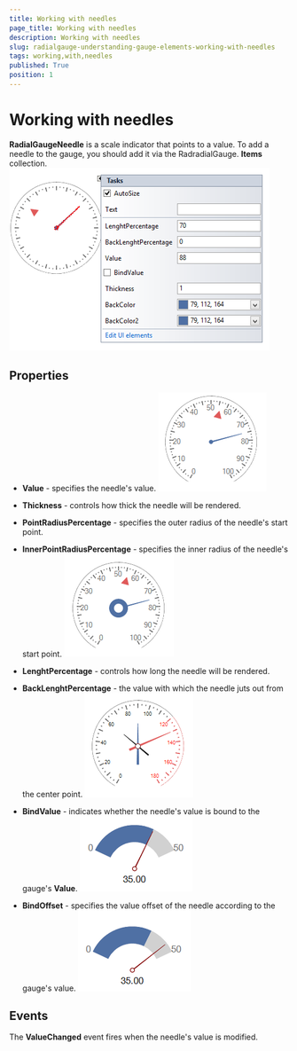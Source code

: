 ```yaml
---
title: Working with needles
page_title: Working with needles
description: Working with needles
slug: radialgauge-understanding-gauge-elements-working-with-needles
tags: working,with,needles
published: True
position: 1
---
```


# Working with needles



__RadialGaugeNeedle__ is a scale indicator that points to a value. To add a needle to the gauge, you should add it via the RadradialGauge.
          __Items__ collection. ![radialgauge-understanding-gauge-elements-working-with-needles 001](images/radialgauge-understanding-gauge-elements-working-with-needles001.png)

## Properties

* __Value__ - specifies the needle's value.
            ![radialgauge-understanding-gauge-elements-working-with-needles 002](images/radialgauge-understanding-gauge-elements-working-with-needles002.png)

* __Thickness__ - controls how thick the needle will be rendered.
            

* __PointRadiusPercentage__ - specifies the outer radius of the needle's start point.
            

* __InnerPointRadiusPercentage__ - specifies the inner radius of the needle's start point.
            ![radialgauge-understanding-gauge-elements-working-with-needles 003](images/radialgauge-understanding-gauge-elements-working-with-needles003.png)

* __LenghtPercentage__ - controls how long the needle will be rendered.
            

* __BackLenghtPercentage__ - the value with which the needle juts out from the center point.
            ![radialgauge-understanding-gauge-elements-working-with-needles 004](images/radialgauge-understanding-gauge-elements-working-with-needles004.png)

* __BindValue__ - indicates whether the needle's value is bound to the gauge's __Value__.
            ![radialgauge-understanding-gauge-elements-working-with-needles 005](images/radialgauge-understanding-gauge-elements-working-with-needles005.png)

* __BindOffset__ - specifies the value offset of the needle according to the gauge's value.
            ![radialgauge-understanding-gauge-elements-working-with-needles 006](images/radialgauge-understanding-gauge-elements-working-with-needles006.png)

## Events

The __ValueChanged__ event fires when the needle's value is modified.
      
